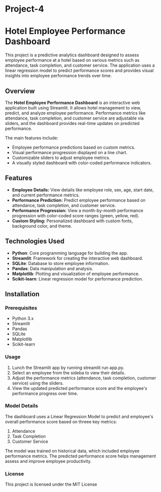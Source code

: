 # Project-4

# Hotel Employee Performance Dashboard

This project is a predictive analytics dashboard designed to assess employee performance at a hotel based on various metrics such as attendance, task completion, and customer service. The application uses a linear regression model to predict performance scores and provides visual insights into employee performance trends over time.

## Overview
The **Hotel Employee Performance Dashboard** is an interactive web application built using Streamlit. It allows hotel management to view, predict, and analyze employee performance. Performance metrics like attendance, task completion, and customer service are adjustable via sliders, and the dashboard provides real-time updates on predicted performance.

The main features include:
- Employee performance predictions based on custom metrics.
- Visual performance progression displayed on a line chart.
- Customizable sliders to adjust employee metrics.
- A visually styled dashboard with color-coded performance indicators.

## Features
- **Employee Details:** View details like employee role, sex, age, start date, and current performance metrics.
- **Performance Prediction:** Predict employee performance based on attendance, task completion, and customer service.
- **Performance Progression:** View a month-by-month performance progression with color-coded score ranges (green, yellow, red).
- **Custom Styling:** Personalized dashboard with custom fonts, background color, and theme.

## Technologies Used
- **Python**: Core programming language for building the app.
- **Streamlit**: Framework for creating the interactive web dashboard.
- **SQLite**: Database to store employee information.
- **Pandas**: Data manipulation and analysis.
- **Matplotlib**: Plotting and visualization of employee performance.
- **Scikit-learn**: Linear regression model for performance prediction.

## Installation
### Prerequisites
- Python 3.x
- Streamlit
- Pandas
- SQLite
- Matplotlib
- Scikit-learn

### Usage
1. Lunch the Streamlit app by running streamlit run app.py.
2. Select an employee from the sideba to view their details.
3. Adjust the performance metrics (attendance, task completion, customer service) using the sliders.
4. View the updated predicted performance score and the employee's performance progress over time. 

### Model Details

The dashboard uses a Linear Regression Model to predict and employee's overall performance score based on threee key metrics:

1. Attendance
2. Task Completion
3. Customer Service

The model was trained on historical data, which included employee performance metrics. The predicted performance score helps management assess and improve employee productivity. 

### License

This project is licensed under the MIT License
